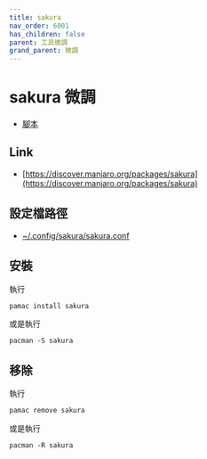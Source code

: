 ```yaml
---
title: sakura
nav_order: 6001
has_children: false
parent: 工具微調
grand_parent: 微調
---
```



# sakura 微調

* [腳本](https://github.com/samwhelp/note-about-manjaro/tree/gh-pages/_demo/adjustment/tool/sakura)


## Link

* [https://discover.manjaro.org/packages/sakura](https://discover.manjaro.org/packages/sakura)


## 設定檔路徑

* [~/.config/sakura/sakura.conf](https://github.com/samwhelp/note-about-manjaro/tree/gh-pages/_demo/adjustment/tool/sakura/config/sakura/sakura.conf)


## 安裝

執行

``` sh
pamac install sakura
```

或是執行

```
pacman -S sakura
```


## 移除

執行

``` sh
pamac remove sakura
```

或是執行

```
pacman -R sakura
```
